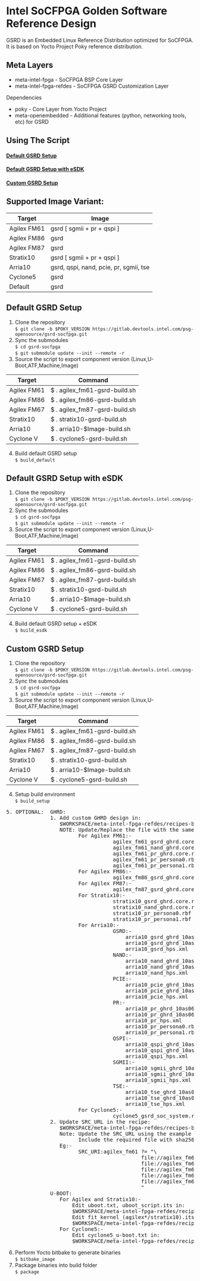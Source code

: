 # Intel SoCFPGA Golden Software Reference Design

GSRD is an Embedded Linux Reference Distribution optimized for SoCFPGA.  
It is based on Yocto Project Poky reference distribution.

## Meta Layers

* meta-intel-fpga - SoCFPGA BSP Core Layer
* meta-intel-fpga-refdes - SoCFPGA GSRD Customization Layer

Dependencies
* poky - Core Layer from Yocto Project
* meta-openembedded - Additional features (python, networking tools, etc) for GSRD

## Using The Script
#### [Default GSRD Setup](#default-gsrd-setup-1)  
#### [Default GSRD Setup with eSDK](#default-gsrd-setup-with-esdk-1)  
#### [Custom GSRD Setup](#custom-gsrd-setup-1)  

## Supported Image Variant:  

|    Target     |              Image                           |
| ------------- | -------------------------------------------- |
| Agilex FM61   |   gsrd [ sgmii + pr + qspi ]                 |
| Agilex FM86   |   gsrd                                       |
| Agilex FM87   |   gsrd                                       |
| Stratix10     |   gsrd [ sgmii + pr + qspi ]                 |
| Arria10       |   gsrd, qspi, nand, pcie, pr, sgmii, tse     |
| Cyclone5      |   gsrd                                       |
| Default       |   gsrd                                       |


## Default GSRD Setup

1. Clone the repository  
`$ git clone -b $POKY_VERSION https://gitlab.devtools.intel.com/psg-opensource/gsrd-socfpga.git`
2. Sync the submodules  
`$ cd gsrd-socfpga`  
`$ git submodule update --init --remote -r`
3. Source the script to export component version (Linux,U-Boot,ATF,Machine,Image)  

|  Target       |            Command                |
| ------------- | --------------------------------- |
| Agilex FM61   | $ . agilex_fm61-gsrd-build.sh     |
| Agilex FM86   | $ . agilex_fm86-gsrd-build.sh     |
| Agilex FM67   | $ . agilex_fm87-gsrd-build.sh     |
| Stratix10     | $ . stratix10-gsrd-build.sh       |
| Arria10       | $ . arria10-$Image-build.sh       |
| Cyclone V     | $ . cyclone5-gsrd-build.sh        |

4. Build default GSRD setup  
`$ build_default`  

## Default GSRD Setup with eSDK

1. Clone the repository  
`$ git clone -b $POKY_VERSION https://gitlab.devtools.intel.com/psg-opensource/gsrd-socfpga.git`
2. Sync the submodules  
`$ cd gsrd-socfpga`  
`$ git submodule update --init --remote -r`
3. Source the script to export component version (Linux,U-Boot,ATF,Machine,Image)  

|  Target       |            Command                |
| ------------- | --------------------------------- |
| Agilex FM61   | $ . agilex_fm61-gsrd-build.sh     |
| Agilex FM86   | $ . agilex_fm86-gsrd-build.sh     |
| Agilex FM67   | $ . agilex_fm87-gsrd-build.sh     |
| Stratix10     | $ . stratix10-gsrd-build.sh       |
| Arria10       | $ . arria10-$Image-build.sh       |
| Cyclone V     | $ . cyclone5-gsrd-build.sh        |

4. Build default GSRD setup + eSDK  
`$ build_esdk`  

## Custom GSRD Setup

1. Clone the repository  
`$ git clone -b $POKY_VERSION https://gitlab.devtools.intel.com/psg-opensource/gsrd-socfpga.git`
2. Sync the submodules  
`$ cd gsrd-socfpga`  
`$ git submodule update --init --remote -r`
3. Source the script to export component version (Linux,U-Boot,ATF,Machine,Image)  

|  Target       |            Command                |
| ------------- | --------------------------------- |
| Agilex FM61   | $ . agilex_fm61-gsrd-build.sh     |
| Agilex FM86   | $ . agilex_fm86-gsrd-build.sh     |
| Agilex FM67   | $ . agilex_fm87-gsrd-build.sh     |
| Stratix10     | $ . stratix10-gsrd-build.sh       |
| Arria10       | $ . arria10-$Image-build.sh       |
| Cyclone V     | $ . cyclone5-gsrd-build.sh        |

4. Setup build environment  
`$ build_setup`
<pre>
5. OPTIONAL:  GHRD:  
              1. Add custom GHRD design in:  
                 $WORKSPACE/meta-intel-fpga-refdes/recipes-bsp/ghrd/files  
                 NOTE: Update/Replace the file with the same naming convention  
                       For Agilex FM61:-  
                                  agilex_fm61_gsrd_ghrd.core.rbf  
                                  agilex_fm61_nand_ghrd.core.rbf  
                                  agilex_fm61_pr_ghrd.core.rbf  
                                  agilex_fm61_pr_persona0.rbf  
                                  agilex_fm61_pr_persona1.rbf  
                       For Agilex FM86:-  
                                  agilex_fm86_gsrd_ghrd.core.rbf  
                       For Agilex FM87:-  
                                  agilex_fm87_gsrd_ghrd.core.rbf  
                       For Stratix10:-  
                                  stratix10_gsrd_ghrd.core.rbf  
                                  stratix10_nand_ghrd.core.rbf  
                                  stratix10_pr_persona0.rbf  
                                  stratix10_pr_persona1.rbf  
                       For Arria10:-  
                                  GSRD:-  
                                      arria10_gsrd_ghrd_10as066n2.core.rbf  
                                      arria10_gsrd_ghrd_10as066n2.periph.rbf  
                                      arria10_gsrd_hps.xml  
                                  NAND:-  
                                      arria10_nand_ghrd_10as066n2.core.rbf  
                                      arria10_nand_ghrd_10as066n2.periph.rbf  
                                      arria10_nand_hps.xml  
                                  PCIE:-  
                                      arria10_pcie_ghrd_10as066n2.core.rbf  
                                      arria10_pcie_ghrd_10as066n2.periph.rbf  
                                      arria10_pcie_hps.xml  
                                  PR:-  
                                      arria10_pr_ghrd_10as066n2.core.rbf  
                                      arria10_pr_ghrd_10as066n2.periph.rbf  
                                      arria10_pr_hps.xml  
                                      arria10_pr_persona0.rbf  
                                      arria10_pr_persona1.rbf  
                                  QSPI:-  
                                      arria10_qspi_ghrd_10as066n2.core.rbf  
                                      arria10_qspi_ghrd_10as066n2.periph.rbf  
                                      arria10_qspi_hps.xml  
                                  SGMII:-  
                                      arria10_sgmii_ghrd_10as066n2.core.rbf  
                                      arria10_sgmii_ghrd_10as066n2.periph.rbf  
                                      arria10_sgmii_hps.xml  
                                  TSE:-  
                                      arria10_tse_ghrd_10as066n2.core.rbf  
                                      arria10_tse_ghrd_10as066n2.periph.rbf  
                                      arria10_tse_hps.xml  
                       For Cyclone5:-  
                                  cyclone5_gsrd_soc_system.rbf  
              2. Update SRC_URL in the recipe:  
                 $WORKSPACE/meta-intel-fpga-refdes/recipes-bsp/ghrd/hw-ref-design.bb  
                 Note: Update the SRC_URL using the example below  
                       Include the required file with sha256sum  
                 Eg:-  
                       SRC_URI:agilex_fm61 ?= "\  
                                           file://agilex_fm61_gsrd_ghrd.core.rbf;sha256sum=xxxx \  
                                           file://agilex_fm61_nand_ghrd.core.rbf;sha256sum=xxxx \  
                                           file://agilex_fm61_pr_ghrd.core.rbf;sha256sum=xxxx \  
                                           file://agilex_fm61_pr_persona0.rbf;sha256sum=xxxx \  
                                           file://agilex_fm61_pr_persona1.rbf;sha256sum=xxxx \  
                                           "  
              U-BOOT:  
                 For Agilex and Stratix10:-  
                     Edit uboot.txt, uboot_script.its in:  
                     $WORKSPACE/meta-intel-fpga-refdes/recipes-bsp/u-boot/files  
                     Edit fit_kernel_(agilex*/stratix10).its in:  
                     $WORKSPACE/meta-intel-fpga-refdes/recipes-kernel/linux/linux-socfpga-lts  
                 For Cyclone5:-  
                     Edit cyclone5_u-boot.txt in:  
                     $WORKSPACE/meta-intel-fpga-refdes/recipes-bsp/u-boot/files  
</pre>
6. Perform Yocto bitbake to generate binaries  
`$ bitbake_image`
7. Package binaries into build folder  
`$ package`  
